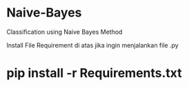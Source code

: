 # Naive-Bayes
Classification using Naive Bayes Method

Install File Requirement di atas jika ingin menjalankan file .py 
# pip install -r Requirements.txt
